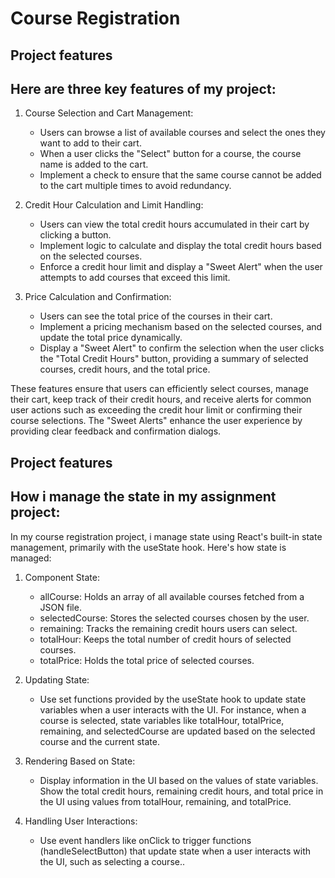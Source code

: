 # Course Registration

## Project features

Here are three key features of my project:
---

1. Course Selection and Cart Management:
    * Users can browse a list of available courses and select the ones they want to add to their cart.
    * When a user clicks the "Select" button for a course, the course name is added to the cart.
    * Implement a check to ensure that the same course cannot be added to the cart multiple times to avoid redundancy.

2. Credit Hour Calculation and Limit Handling:
    * Users can view the total credit hours accumulated in their cart by clicking a button.
    * Implement logic to calculate and display the total credit hours based on the selected courses.
    * Enforce a credit hour limit and display a "Sweet Alert" when the user attempts to add courses that exceed this limit.

3. Price Calculation and Confirmation:
    * Users can see the total price of the courses in their cart.
    * Implement a pricing mechanism based on the selected courses, and update the total price dynamically.
    * Display a "Sweet Alert" to confirm the selection when the user clicks the "Total Credit Hours" button, providing a summary of selected courses, credit hours, and the total price.

These features ensure that users can efficiently select courses, manage their cart, keep track of their credit hours, and receive alerts for common user actions such as exceeding the credit hour limit or confirming their course selections. The "Sweet Alerts" enhance the user experience by providing clear feedback and confirmation dialogs.


## Project features

How i manage the state in my assignment project:
---

In my course registration project, i manage state using React's built-in state management, primarily with the useState hook. Here's how state is managed:

1. Component State:
    * allCourse: Holds an array of all available courses fetched from a JSON file.
    * selectedCourse: Stores the selected courses chosen by the user.
    * remaining: Tracks the remaining credit hours users can select.
    * totalHour: Keeps the total number of credit hours of selected courses.
    * totalPrice: Holds the total price of selected courses.

2. Updating State:
    * Use set functions provided by the useState hook to update state variables when a user interacts with the UI. For instance, when a course is selected, state variables like totalHour, totalPrice, remaining, and selectedCourse are updated based on the selected course and the current state.

3. Rendering Based on State:
    * Display information in the UI based on the values of state variables. Show the total credit hours, remaining credit hours, and total price in the UI using values from totalHour, remaining, and totalPrice.

4. Handling User Interactions:
    * Use event handlers like onClick to trigger functions (handleSelectButton) that update state when a user interacts with the UI, such as selecting a course..
